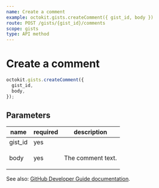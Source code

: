 ```yaml
---
name: Create a comment
example: octokit.gists.createComment({ gist_id, body })
route: POST /gists/{gist_id}/comments
scope: gists
type: API method
---
```


# Create a comment

```js
octokit.gists.createComment({
  gist_id,
  body,
});
```

## Parameters

<table>
  <thead>
    <tr>
      <th>name</th>
      <th>required</th>
      <th>description</th>
    </tr>
  </thead>
  <tbody>
    <tr><td>gist_id</td><td>yes</td><td>

</td></tr>
<tr><td>body</td><td>yes</td><td>

The comment text.

</td></tr>
  </tbody>
</table>

See also: [GitHub Developer Guide documentation](https://developer.github.com/v3/gists/comments/#create-a-comment).
